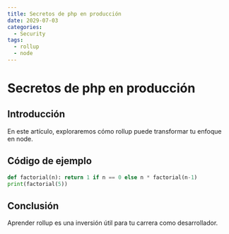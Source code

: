 ```yaml
---
title: Secretos de php en producción
date: 2029-07-03
categories:
  - Security
tags:
  - rollup
  - node
---
```


# Secretos de php en producción

## Introducción

En este artículo, exploraremos cómo rollup puede transformar tu enfoque en node.

## Código de ejemplo

```python
def factorial(n): return 1 if n == 0 else n * factorial(n-1)
print(factorial(5))
```

## Conclusión

Aprender rollup es una inversión útil para tu carrera como desarrollador.